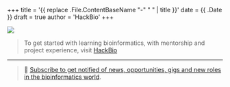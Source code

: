 +++
title = '{{ replace .File.ContentBaseName "-" " " | title }}'
date = {{ .Date }}
draft = true
author = 'HackBio'
+++

![](images/FrontMeta.png)

> To get started with learning bioinformatics, with mentorship and project experience, visit [HackBio](https://thehackbio.com)



---
> 🍿 [Subscribe to get notified of news, opportunities, gigs and new roles in the bioinformatics world](https://forms.gle/foGNDfPUQgi3QmSf7).